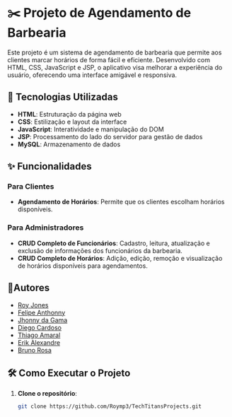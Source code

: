 # ✂️ Projeto de Agendamento de Barbearia

Este projeto é um sistema de agendamento de barbearia que permite aos clientes marcar horários de forma fácil e eficiente. Desenvolvido com HTML, CSS, JavaScript e JSP, o aplicativo visa melhorar a experiência do usuário, oferecendo uma interface amigável e responsiva.

## 🚀 Tecnologias Utilizadas

- **HTML**: Estruturação da página web
- **CSS**: Estilização e layout da interface
- **JavaScript**: Interatividade e manipulação do DOM
- **JSP**: Processamento do lado do servidor para gestão de dados
- **MySQL**: Armazenamento de dados

## ✨ Funcionalidades

### Para Clientes
- **Agendamento de Horários**: Permite que os clientes escolham horários disponíveis.


### Para Administradores
- **CRUD Completo de Funcionários**: Cadastro, leitura, atualização e exclusão de informações dos funcionários da barbearia.
- **CRUD Completo de Horários**: Adição, edição, remoção e visualização de horários disponíveis para agendamentos.

## 🤝Autores

- [Roy Jones](https://github.com/Roymp3)
- [Felipe Anthonny](https://github.com/fehhmont)
- [Jhonny da Gama](https://github.com/JhonnyGama)
- [Diego Cardoso](https://github.com/Dev-DiegoCrds7)
- [Thiago Amaral](https://github.com/Thiaguera7)
- [Erik Alexandre](https://github.com/erikal21)
- [Bruno Rosa](https://github.com/RosaBruno)


## 🛠️ Como Executar o Projeto

1. **Clone o repositório**:
   ```bash
   git clone https://github.com/Roymp3/TechTitansProjects.git
